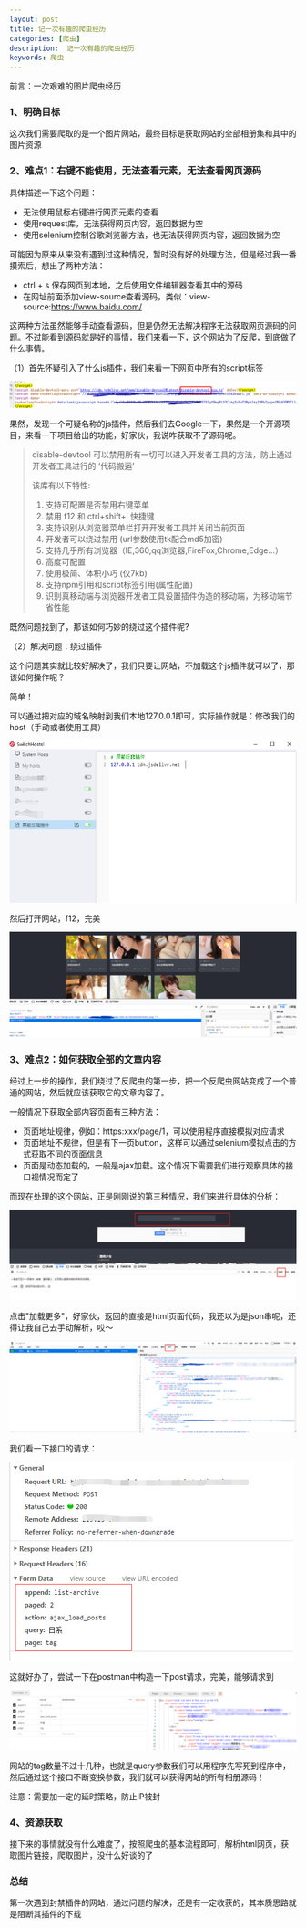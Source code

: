 ```yaml
---
layout: post
title: 记一次有趣的爬虫经历
categories: [爬虫]
description:  记一次有趣的爬虫经历
keywords: 爬虫
---
```


前言：一次艰难的图片爬虫经历

### 1、明确目标

这次我们需要爬取的是一个图片网站，最终目标是获取网站的全部相册集和其中的图片资源

### 2、难点1：右键不能使用，无法查看元素，无法查看网页源码

具体描述一下这个问题：

- 无法使用鼠标右键进行网页元素的查看
- 使用request库，无法获得网页内容，返回数据为空
- 使用selenium控制谷歌浏览器方法，也无法获得网页内容，返回数据为空



可能因为原来从来没有遇到过这种情况，暂时没有好的处理方法，但是经过我一番摸索后，想出了两种方法：

- ctrl + s 保存网页到本地，之后使用文件编辑器查看其中的源码
- 在网址前面添加view-source查看源码，类似：view-source:https://www.baidu.com/



这两种方法虽然能够手动查看源码，但是仍然无法解决程序无法获取网页源码的问题。不过能看到源码就是好的事情，我们来看一下，这个网站为了反爬，到底做了什么事情。

（1）首先怀疑引入了什么js插件，我们来看一下网页中所有的script标签

![image-20210305175341453](https://raw.githubusercontent.com/taoey/taoey.github.io/master/_pics/2021-03-05-一次有趣的爬虫经历.assets/image-20210305175341453.png)

果然，发现一个可疑名称的js插件，然后我们去Google一下，果然是一个开源项目，来看一下项目给出的功能，好家伙，我说咋获取不了源码呢。

> disable-devtool 可以禁用所有一切可以进入开发者工具的方法，防止通过开发者工具进行的 ‘代码搬运’
>
> 该库有以下特性:
>
> 1. 支持可配置是否禁用右键菜单
> 2. 禁用 f12 和 ctrl+shift+i 快捷键
> 3. 支持识别从浏览器菜单栏打开开发者工具并关闭当前页面
> 4. 开发者可以绕过禁用 (url参数使用tk配合md5加密)
> 5. 支持几乎所有浏览器（IE,360,qq浏览器,FireFox,Chrome,Edge...）
> 6. 高度可配置
> 7. 使用极简、体积小巧 (仅7kb)
> 8. 支持npm引用和script标签引用(属性配置)
> 9. 识别真移动端与浏览器开发者工具设置插件伪造的移动端，为移动端节省性能

既然问题找到了，那该如何巧妙的绕过这个插件呢?

（2）解决问题：绕过插件

这个问题其实就比较好解决了，我们只要让网站，不加载这个js插件就可以了，那该如何操作呢？

简单！

可以通过把对应的域名映射到我们本地127.0.0.1即可，实际操作就是：修改我们的host（手动或者使用工具）

![image-20210305180333594](https://raw.githubusercontent.com/taoey/taoey.github.io/master/_pics/2021-03-05-一次有趣的爬虫经历.assets/image-20210305180333594.png)



然后打开网站，f12，完美

![image-20210305180720211](https://raw.githubusercontent.com/taoey/taoey.github.io/master/_pics/2021-03-05-一次有趣的爬虫经历.assets/image-20210305180720211.png)



### 3、难点2：如何获取全部的文章内容

经过上一步的操作，我们绕过了反爬虫的第一步，把一个反爬虫网站变成了一个普通的网站，然后就应该获取它的文章内容了。

一般情况下获取全部内容页面有三种方法：

- 页面地址规律，例如：https:xxx/page/1，可以使用程序直接模拟对应请求
- 页面地址不规律，但是有下一页button，这样可以通过selenium模拟点击的方式获取不同的页面信息
- 页面是动态加载的，一般是ajax加载。这个情况下需要我们进行观察具体的接口视情况而定了



而现在处理的这个网站，正是刚刚说的第三种情况，我们来进行具体的分析：

![image-20210305181901281](https://raw.githubusercontent.com/taoey/taoey.github.io/master/_pics/2021-03-05-一次有趣的爬虫经历.assets/image-20210305181901281.png)



点击"加载更多"，好家伙，返回的直接是html页面代码，我还以为是json串呢，还得让我自己去手动解析，哎～

![image-20210305182037299](https://raw.githubusercontent.com/taoey/taoey.github.io/master/_pics/2021-03-05-一次有趣的爬虫经历.assets/image-20210305182037299.png)

我们看一下接口的请求：

![image-20210305183137971](https://raw.githubusercontent.com/taoey/taoey.github.io/master/_pics/2021-03-05-一次有趣的爬虫经历.assets/image-20210305183137971.png)



这就好办了，尝试一下在postman中构造一下post请求，完美，能够请求到

![image-20210305183233478](https://raw.githubusercontent.com/taoey/taoey.github.io/master/_pics/2021-03-05-一次有趣的爬虫经历.assets/image-20210305183233478.png)

网站的tag数量不过十几种，也就是query参数我们可以用程序先写死到程序中，然后通过这个接口不断变换参数，我们就可以获得网站的所有相册源码！

注意：需要加一定的延时策略，防止IP被封



### 4、资源获取

接下来的事情就没有什么难度了，按照爬虫的基本流程即可，解析html网页，获取图片链接，爬取图片，没什么好谈的了

   

### 总结

第一次遇到封禁插件的网站，通过问题的解决，还是有一定收获的，其本质思路就是阻断其插件的下载













